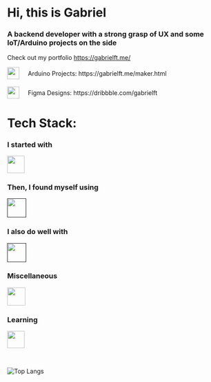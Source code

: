 <h1> Hi, this is Gabriel </h1>  
<h3> A backend developer with a strong grasp of UX and some IoT/Arduino projects on the side </h3>

Check out my portfolio https://gabrielft.me/


<div style="display: flex; align-items: center; gap: 20px;">
  <a href="https://gabrielft.me/maker.html" style="display: inline-flex;">
    <img src="https://skillicons.dev/icons?i=arduino&theme=light" style="width: 28px; height: 28px;" />
  </a>
  <span>Arduino Projects: https://gabrielft.me/maker.html</span>
</div>
</br>

<div style="display: flex; align-items: center; gap: 20px;">
  <a href="https://gabrielft.me/maker.html" style="display: inline-flex;">
    <img src="https://skillicons.dev/icons?i=figma&theme=light" style="width: 28px; height: 28px;" />
  </a>
  <span>Figma Designs: https://dribbble.com/gabrielft</span>
</div>


# Tech Stack:

<div style="display: block; flex-direction: row;">
  <div>
    <h3> I started with </h3>
    <p align="left">
      <div href="">
        <img src="https://skillicons.dev/icons?i=js,html,css,tailwind,react" style="height: 40px;" />
      </div>
    </p>
  </div>
  
  <div> 
    <h3> Then, I found myself using </h3>
    <p align="left">
      <a href="">
        <img src="https://skillicons.dev/icons?i=nodejs,ts,expressjs,nextjs,jest&theme=light" style="height: 44px;"/>
      </a>
    </p>
  </div>
</div>

<h3> I also do well with </h3>
<p align="left">
  <a href="">
    <img src="https://skillicons.dev/icons?i=mysql,sqlite,postgres,mongodb,supabase&theme=light" style="height: 44px;"/>
  </a>
</p>

<h3>Miscellaneous</h3>
<p align="left">
  <a href="https://gabrielft.me/maker.html" style="width: min-content;">
    <img src="https://skillicons.dev/icons?i=git,docker,linux,raspberrypi,blender&theme=light" style="height: 42px;" />
  </a>
</p>

<h3>Learning</h3>

<p align="left">
  <a href="https://gabrielft.me/maker.html" style="width: min-content;">
    <img src="https://skillicons.dev/icons?i=electron,pytorch&theme=light" style="height: 40px;" />
  </a>
</p>

</br>

![Top Langs](https://github-readme-stats.vercel.app/api/top-langs/?username=gabrielft-me&hide=html)

